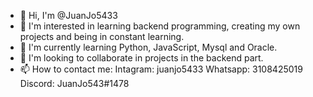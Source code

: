 - 👋 Hi, I'm @JuanJo5433
- 👀 I'm interested in learning backend programming, creating my own projects and being in constant learning.
- 🌱 I'm currently learning Python, JavaScript, Mysql and Oracle. 
- 💞️ I'm looking to collaborate in projects in the backend part.
- 📫 How to contact me: 
Intagram: juanjo5433 
Whatsapp: 3108425019
Discord: JuanJo543#1478

<!---
JuanJo5433/JuanJo5433 is a ✨ special ✨ repository because its `README.md` (this file) appears on your GitHub profile.
You can click the Preview link to take a look at your changes.
--->
